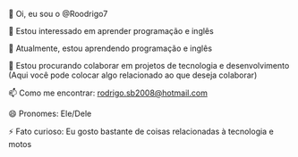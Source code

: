 👋 Oi, eu sou o @Roodrigo7

👀 Estou interessado em aprender programação e inglês

🌱 Atualmente, estou aprendendo programação e inglês

💞️ Estou procurando colaborar em projetos de tecnologia e desenvolvimento (Aqui você pode colocar algo relacionado ao que deseja colaborar)

📫 Como me encontrar: rodrigo.sb2008@hotmail.com

😄 Pronomes: Ele/Dele

⚡ Fato curioso: Eu gosto bastante de coisas relacionadas à tecnologia e motos
